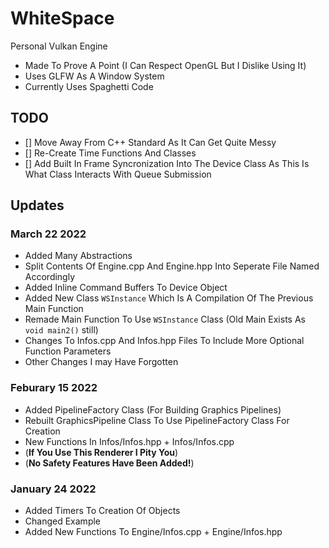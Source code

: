 # WhiteSpace
Personal Vulkan Engine
 - Made To Prove A Point (I Can Respect OpenGL But I Dislike Using It)
 - Uses GLFW As A Window System
 - Currently Uses Spaghetti Code
 
 ## TODO
 - [] Move Away From C++ Standard As It Can Get Quite Messy
 - [] Re-Create Time Functions And Classes
 - [] Add Built In Frame Syncronization Into The Device Class As This Is What Class Interacts With Queue Submission
 
 ## Updates
 ### March 22 2022
 - Added Many Abstractions
 - Split Contents Of Engine.cpp And Engine.hpp Into Seperate File Named Accordingly
 - Added Inline Command Buffers To Device Object
 - Added New Class `WSInstance` Which Is A Compilation Of The Previous Main Function
 - Remade Main Function To Use `WSInstance` Class (Old Main Exists As `void main2()` still)
 - Changes To Infos.cpp And Infos.hpp Files To Include More Optional Function Parameters
 - Other Changes I may Have Forgotten
 ### Feburary 15 2022
 - Added PipelineFactory Class (For Building Graphics Pipelines)
 - Rebuilt GraphicsPipeline Class To Use PipelineFactory Class For Creation
 - New Functions In Infos/Infos.hpp + Infos/Infos.cpp
 - (**If You Use This Renderer I Pity You**)
 - (**No Safety Features Have Been Added!**)
 ### January 24 2022
 - Added Timers To Creation Of Objects
 - Changed Example 
 - Added New Functions To Engine/Infos.cpp + Engine/Infos.hpp
 
 
